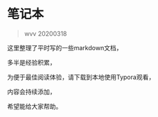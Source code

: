 # 笔记本

> wvv 20200318

这里整理了平时写的一些markdown文档，

多半是经验积累，

为便于最佳阅读体验，请下载到本地使用Typora观看，

内容会持续添加，

希望能给大家帮助。



